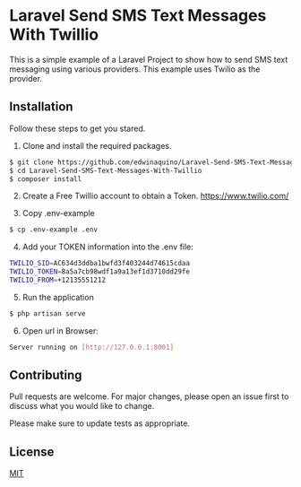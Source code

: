 # Laravel Send SMS Text Messages With Twillio

This is a simple example of a Laravel Project to show how to send SMS text messaging using various providers. This example uses Twilio as the provider.

## Installation

Follow these steps to get you stared.

1. Clone and install the required packages.
```bash
$ git clone https://github.com/edwinaquino/Laravel-Send-SMS-Text-Messages-With-Twillio.git
$ cd Laravel-Send-SMS-Text-Messages-With-Twillio
$ composer install
```
2. Create a Free Twillio account to obtain a Token. https://www.twilio.com/

3. Copy .env-example

```bash
$ cp .env-example .env
```
4. Add your TOKEN information into the .env file:
```bash
TWILIO_SID=AC634d3ddba1bwfd3f403244d74615cdaa
TWILIO_TOKEN=8a5a7cb98wdf1a9a13ef1d3710dd29fe
TWILIO_FROM=+12135551212
```
5. Run the application
```bash
$ php artisan serve
```
6. Open url in Browser:
```bash
Server running on [http://127.0.0.1:8001]
```

## Contributing

Pull requests are welcome. For major changes, please open an issue first
to discuss what you would like to change.

Please make sure to update tests as appropriate.

## License

[MIT](https://choosealicense.com/licenses/mit/)
